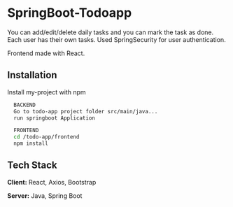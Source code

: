 # SpringBoot-Todoapp
You can add/edit/delete daily tasks and you can mark the task as done.
Each user has their own tasks.
Used SpringSecurity for user authentication.

Frontend made with React.

## Installation

Install my-project with npm

```bash
  BACKEND
  Go to todo-app project folder src/main/java...
  run springboot Application

  FRONTEND
  cd /todo-app/frontend
  npm install
```
## Tech Stack

**Client:** React, Axios, Bootstrap

**Server:** Java, Spring Boot
